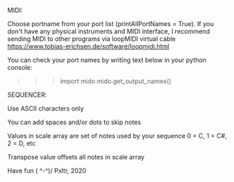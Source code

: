 MIDI:

Choose portname from your port list (printAllPortNames = True).
If you don't have any physical instruments and MIDI interface,
I recommend sending MIDI to other programs via loopMIDI virtual cable
https://www.tobias-erichsen.de/software/loopmidi.html

You can check your port names by writing text below in your python console:
>>> import mido
>>> mido.get_output_names()

SEQUENCER:

Use ASCII characters only

You can add spaces and/or dots to skip notes

Values in scale array are set of notes used by your sequence
0 = C, 1 = C#, 2 = D, etc

Transpose value offsets all notes in scale array

Have fun ( ^-^)/
Pxltr, 2020
